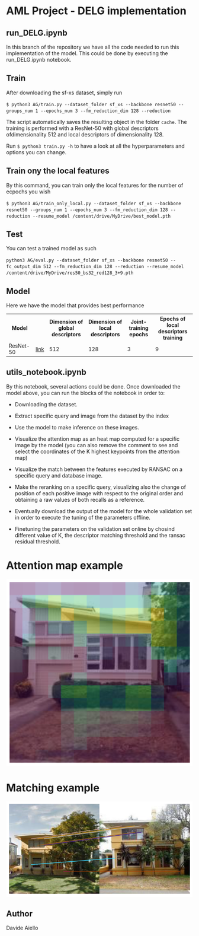 
# AML Project - DELG implementation


## run_DELG.ipynb
In this branch of the repository we have all the code needed to run this implementation of the model.
This could be done by executing the run_DELG.ipynb notebook.


## Train

After downloading the sf-xs dataset, simply run 

`$ python3 AG/train.py --dataset_folder sf_xs --backbone resnet50 --groups_num 1 --epochs_num 3 --fm_reduction_dim 128 --reduction`


The script automatically saves the resulting object in the folder `cache`.
The training is performed with a ResNet-50 with global descriptors ofdimensionality 512 and local descriptors of dimensionality 128.

Run `$ python3 train.py -h` to have a look at all the hyperparameters and options you can change.


## Train ony the local features
By this command, you can train only the local features for the number of ecpochs you wish

`$ python3 AG/train_only_local.py --dataset_folder sf_xs --backbone resnet50 --groups_num 1 --epochs_num 3 --fm_reduction_dim 128 --reduction --resume_model /content/drive/MyDrive/best_model.pth`

## Test
You can test a trained model as such

`python3 AG/eval.py --dataset_folder sf_xs --backbone resnet50 --fc_output_dim 512 --fm_reduction_dim 128 --reduction --resume_model /content/drive/MyDrive/res50_bs32_red128_3+9.pth`

## Model 

Here we have the model that provides best performance

<table>
  <tr>
    <th colwspan=1>Model</th>
    <th></th>
    <th colspan=1>Dimension of global descriptors</th>
    <th colspan=1>Dimension of local descriptors</th>
    <th colspan=1>Joint-training epochs</th>
    <th colspan=1>Epochs of local descriptors training</th>
  </tr>
  <tr>
    <td>ResNet-50</td>
    <td><a href="https://drive.google.com/file/d/1RkYVkKBczq4jDCBcf5bwnlTDRo5i1QLb/view?usp=drive_link">link</a></td>
    <td>512</td>
    <td>128</td>
    <td>3</td>
    <td>9</td>
  </tr>
  <tr>
</table>


## utils_notebook.ipynb

By this notebook, several actions could be done. Once downloaded the model above, you can run the blocks of the notebook in order to: 
- Downloading the dataset.
- Extract specific query and image from the dataset by the index
- Use the model to make inference on these images.
- Visualize the attention map as an heat map computed for a specific image by the model (you can also remove the comment to see and select the coordinates of the K highest keypoints from the attention map)

- Visualize the match between the features executed by RANSAC on a specific query and database image.

- Make the reranking on a specific query, visualizing also the change of position of each positive image with respect to the original order and obtaining a raw values of both recalls as a reference.
- Eventually download the output of the model for the whole validation set in order to execute the tuning of the parameters offline.
- Finetuning the parameters on the validation set online by chosind different value of K, the descriptor matching threshold and the ransac residual threshold. 



# Attention map example
![Attention map](./images/attention.png)

# Matching example
![eatures_match](./images/features_match4.png)
## Author
Davide Aiello